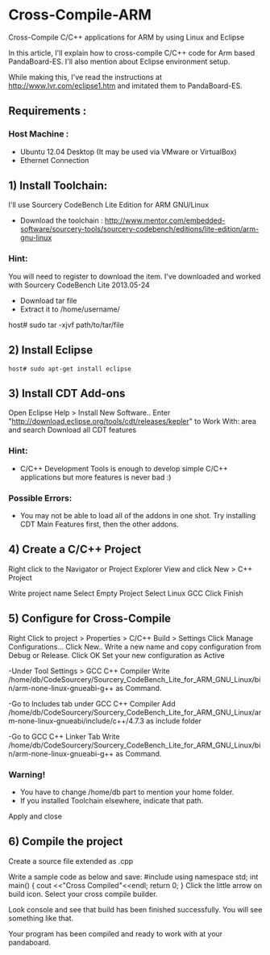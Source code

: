# Cross-Compile-ARM
Cross-Compile C/C++ applications for ARM by using Linux and Eclipse

In this article, I'll explain how to cross-compile C/C++ code for Arm based PandaBoard-ES. I'll also mention about Eclipse environment setup.

While making this, I've read the instructions at http://www.lvr.com/eclipse1.htm and imitated them to PandaBoard-ES.


## Requirements :

### Host Machine :
- Ubuntu 12.04 Desktop (It may be used via VMware or VirtualBox)
- Ethernet Connection

## 1) Install Toolchain:

I'll use Sourcery CodeBench Lite Edition for ARM GNU/Linux
- Download the toolchain :
    http://www.mentor.com/embedded-software/sourcery-tools/sourcery-codebench/editions/lite-edition/arm-gnu-linux


### Hint:
You will need to register to download the item.
I've downloaded and worked with Sourcery CodeBench Lite 2013.05-24

- Download tar file
- Extract it to /home/username/

host# sudo tar -xjvf path/to/tar/file

## 2) Install Eclipse

    host# sudo apt-get install eclipse

## 3) Install CDT Add-ons

Open Eclipse
Help > Install New Software..
Enter "http://download.eclipse.org/tools/cdt/releases/kepler" to Work With: area and search
Download all CDT features


### Hint:
  - C/C++ Development Tools is enough to develop simple C/C++ applications but more features is never bad :)

### Possible Errors:
  - You may not be able to load all of the addons in one shot. Try installing CDT Main Features first, then the other addons.

## 4) Create a C/C++ Project

Right click to the Navigator or Project Explorer View and click New > C++ Project

Write project name
Select Empty Project
Select Linux GCC
Click Finish

## 5) Configure for Cross-Compile

Right Click to project > Properties > C/C++ Build > Settings
Click Manage Configurations...
Click New..
Write a new name and copy configuration from Debug or Release.
Click OK
Set your new configuration as Active



-Under Tool Settings > GCC C++ Compiler
Write /home/db/CodeSourcery/Sourcery_CodeBench_Lite_for_ARM_GNU_Linux/bin/arm-none-linux-gnueabi-g++ as Command.


-Go to Includes tab under GCC C++ Compiler
Add /home/db/CodeSourcery/Sourcery_CodeBench_Lite_for_ARM_GNU_Linux/arm-none-linux-gnueabi/include/c++/4.7.3 as include folder



-Go to GCC C++ Linker Tab
Write /home/db/CodeSourcery/Sourcery_CodeBench_Lite_for_ARM_GNU_Linux/bin/arm-none-linux-gnueabi-g++ as Command.

### Warning!
- You have to change /home/db part to mention your home folder.
- If you installed Toolchain elsewhere, indicate that path.

Apply and close

## 6) Compile the project

Create a source file extended as .cpp


Write a sample code as below and save:
#include <iostream>
using namespace std;
int main() {
 cout <<"Cross Compiled"<<endl;
 return 0;
}
Click the little arrow on build icon. 
Select your cross compile builder.

Look console and see that build has been finished successfully. You will see something like that.

Your program has been compiled and ready to work with at your pandaboard.

